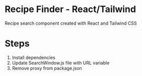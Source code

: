 # Recipe Finder - React/Tailwind

Recipe search component created with React and Tailwind CSS



# Steps
1. Install dependencies 
2. Update SearchWindow.js file with URL variable
3. Remove proxy from package.json

